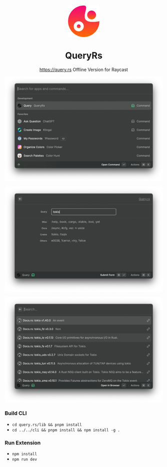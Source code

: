 <p align="center">
<img src="./assets/icon-red.png" width="100">
</p>

<h1 align="center">QueryRs</h1>

<p align="center">
<a href="https://query.rs/">https://query.rs</a> Offline Version for Raycast
</p>

<p align="center">
<img src="./metadata/1.png" width="800">
</p>
<p align="center">
<img src="./metadata/2.png" width="800">
</p>
<p align="center">
<img src="./metadata/3.png" width="800">
</p>

### Build CLI

- `cd query.rs/lib && pnpm install`
- `cd ../../cli && pnpm install && npm install -g .`

### Run Extension

- `npm install`
- `npm run dev`
